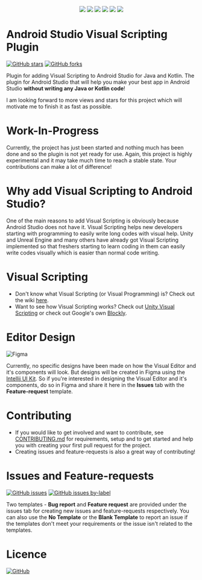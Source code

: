 <p align="center">
  <img src="https://img.shields.io/badge/Android_Studio-3DDC84?style=for-the-badge&logo=android-studio&logoColor=white"/>
  <img src="https://img.shields.io/badge/IntelliJ_IDEA-000000.svg?style=for-the-badge&logo=intellij-idea&logoColor=white"/>
  <img src="https://img.shields.io/badge/Java-ED8B00?style=for-the-badge&logo=java&logoColor=white"/>
  <img src="https://img.shields.io/badge/Kotlin-0095D5?&style=for-the-badge&logo=kotlin&logoColor=white"/>
  <img src="https://img.shields.io/badge/Android-3DDC84?style=for-the-badge&logo=android&logoColor=white"/>
  <img src="https://img.shields.io/badge/gradle-02303A?style=for-the-badge&logo=gradle&logoColor=white"/>
<!--![Android Studio](https://img.shields.io/badge/Android_Studio-3DDC84?style=for-the-badge&logo=android-studio&logoColor=white) ![Intellij IDEA](https://img.shields.io/badge/IntelliJ_IDEA-000000.svg?style=for-the-badge&logo=intellij-idea&logoColor=white) ![Java](https://img.shields.io/badge/Java-ED8B00?style=for-the-badge&logo=java&logoColor=white) ![Kotlin](https://img.shields.io/badge/Kotlin-0095D5?&style=for-the-badge&logo=kotlin&logoColor=white) ![Android](https://img.shields.io/badge/Android-3DDC84?style=for-the-badge&logo=android&logoColor=white) ![Gradle](
https://img.shields.io/badge/gradle-02303A?style=for-the-badge&logo=gradle&logoColor=white)-->
</p>

#  Android Studio Visual Scripting Plugin
[![GitHub stars](https://img.shields.io/github/stars/RivanParmar/Android-Studio-Visual-Scripting-Plugin?style=for-the-badge)](https://github.com/RivanParmar/Android-Studio-Visual-Scripting-Plugin/stargazers) [![GitHub forks](https://img.shields.io/github/forks/RivanParmar/Android-Studio-Visual-Scripting-Plugin?style=for-the-badge)](https://github.com/RivanParmar/Android-Studio-Visual-Scripting-Plugin/network)

Plugin for adding Visual Scripting to Android Studio for Java and Kotlin. The plugin for Android Studio that will help you make your best app in Android Studio **without writing any Java or Kotlin code**!

I am looking forward to more views and stars for this project which will motivate me to finish it as fast as possible.

# Work-In-Progress
Currently, the project has just been started and nothing much has been done and so the plugin is not yet ready for use. Again, this project is highly experimental and it may take much time to reach a stable state. Your contributions can make a lot of difference!

# Why add Visual Scripting to Android Studio?
One of the main reasons to add Visual Scripting is obviously because Android Studio does not have it. Visual Scripting helps new developers starting with programming to easily write long codes with visual help. Unity and Unreal Engine and many others have already got Visual Scripting implemented so that freshers starting to learn coding in them can easily write codes visually which is easier than normal code writing.

# Visual Scripting
- Don't know what Visual Scripting (or Visual Programming) is? Check out the wiki [here](https://en.wikipedia.org/wiki/Visual_programming_language).
- Want to see how Visual Scripting works? Check out [Unity Visual Scripting](https://unity.com/products/unity-visual-scripting) or check out Google's own [Blockly](https://developers.google.com/blockly).

# Editor Design
![Figma](https://img.shields.io/badge/Figma-F24E1E?style=for-the-badge&logo=figma&logoColor=white)

Currently, no specific designs have been made on how the Visual Editor and it's components will look. But designs will be created in Figma using the [Intellij UI Kit](https://jetbrains.design/intellij/resources/UI_kit/). So if you're interested in designing the Visual Editor and it's components, do so in Figma and share it here in the **Issues** tab with the **Feature-request** template.

# Contributing
- If you would like to get involved and want to contribute, see [CONTRIBUTING.md](CONTRIBUTING.md) for requirements, setup and to get started and help you with creating your first pull request for the project.
- Creating issues and feature-requests is also a great way of contributing!

# Issues and Feature-requests
[![GitHub issues](https://img.shields.io/github/issues/RivanParmar/Android-Studio-Visual-Scripting-Plugin?style=for-the-badge)](https://github.com/RivanParmar/Android-Studio-Visual-Scripting-Plugin/issues) [![GitHub issues by-label](https://img.shields.io/github/issues/RivanParmar/Android-Studio-Visual-Scripting-Plugin/good%20first%20issue?color=blueviolet&label=good%20first%20issues&style=for-the-badge)](https://github.com/RivanParmar/Android-Studio-Visual-Scripting-Plugin/labels/good%20first%20issue)

Two templates - **Bug report** and **Feature request** are provided under the issues tab for creating new issues and feature-requests respectively. You can also use the **No Template** or the **Blank Template** to report an issue if the templates don't meet your requirements or the issue isn't related to the templates.

# Licence
[![GitHub](https://img.shields.io/badge/license-apache%2D-2.0-green.svg?style=for-the-badge)](https://github.com/RivanParmar/Android-Studio-Visual-Scripting-Plugin/blob/master/LICENSE)

